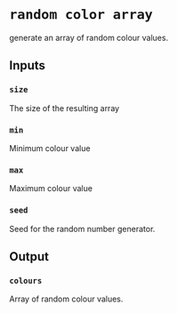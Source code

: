 # `random color array`
generate an array of random colour values.

## Inputs
### `size`
The size of the resulting array

### `min`
Minimum colour value

### `max`
Maximum colour value

### `seed`
Seed for the random number generator.

## Output
### `colours`
Array of random colour values. 

